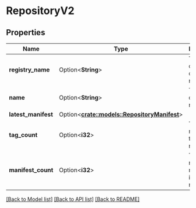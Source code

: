 # RepositoryV2

## Properties

Name | Type | Description | Notes
------------ | ------------- | ------------- | -------------
**registry_name** | Option<**String**> | The name of the container registry. | [optional]
**name** | Option<**String**> | The name of the repository. | [optional]
**latest_manifest** | Option<[**crate::models::RepositoryManifest**](repository_manifest.md)> |  | [optional]
**tag_count** | Option<**i32**> | The number of tags in the repository. | [optional]
**manifest_count** | Option<**i32**> | The number of manifests in the repository. | [optional]

[[Back to Model list]](../README.md#documentation-for-models) [[Back to API list]](../README.md#documentation-for-api-endpoints) [[Back to README]](../README.md)


